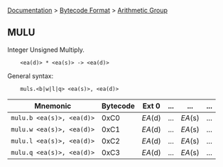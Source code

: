 [Documentation](../../README.md) > [Bytecode Format](../README.md) > [Arithmetic Group](../InstructionsArithmetic.md)

## MULU

Integer Unsigned Multiply.

        <ea(d)> * <ea(s)> -> <ea(d)>

General syntax:

        muls.<b|w|l|q> <ea(s)>, <ea(d)>

| Mnemonic | Bytecode | Ext 0 | ... | ... | ... |
| - | - | - | - | - | - |
| `mulu.b <ea(s)>, <ea(d)>` | 0xC0 | *EA*(d) | ... | *EA*(s) | ... |
| `mulu.w <ea(s)>, <ea(d)>` | 0xC1 | *EA*(d) | ... | *EA*(s) | ... |
| `mulu.l <ea(s)>, <ea(d)>` | 0xC2 | *EA*(d) | ... | *EA*(s) | ... |
| `mulu.q <ea(s)>, <ea(d)>` | 0xC3 | *EA*(d) | ... | *EA*(s) | ... |
